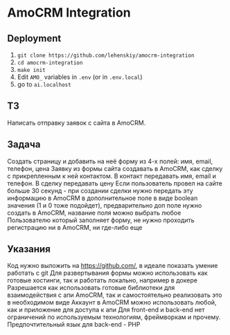 # AmoCRM Integration
## Deployment
1) `git clone https://github.com/lehenskiy/amocrm-integration`
2) `cd amocrm-integration`
3) `make init`
4) Edit `AMO_` variables in `.env` (or in `.env.local`)
5) go to `ai.localhost`

## ТЗ
Написать отправку заявок с сайта в AmoCRM.

## Задача
Создать страницу и добавить на неё форму из 4-х полей: имя, email, телефон, цена
Заявку из формы сайта создавать в AmoCRM, как сделку с прикрепленным к ней контактом. В контакт передавать имя, email и телефон. В сделку передавать цену
Если пользователь провел на сайте больше 30 секунд - при создании сделки нужно передать эту информацию в AmoCRM в дополнительное поле в виде boolean значения (1 и 0 тоже подойдет), предварительно доп поле нужно создать в AmoCRM, название поля можно выбрать любое
Пользователю который заполняет форму, не нужно проходить регистрацию ни в AmoCRM, ни где-либо еще

## Указания
Код нужно выложить на https://github.com/, в идеале показать умение работать с git
Для развертывания формы можно использовать как готовые хостинги, так и работать локально, например в докере
Разрешается как использовать готовые библиотеки для взаимодействия с апи AmoCRM, так и самостоятельно реализовать это в необходимом виде
Аккаунт в AmoCRM можно использовать любой, как и приложение для доступа к апи
Для front-end и back-end нет ограничений по используемым технологиям, фреймворкам и прочему. Предпочтительный язык для back-end - PHP
